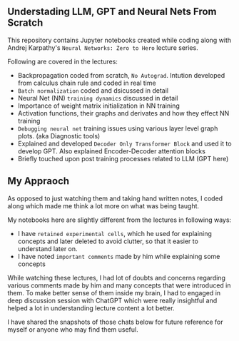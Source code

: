 ## Understading LLM, GPT and Neural Nets From Scratch
This repository contains Jupyter notebooks created while coding along with Andrej Karpathy's `Neural Networks: Zero to Hero` lecture series.  

Following are covered in the lectures:  
* Backpropagation coded from scratch, `No Autograd`. Intution developed from calculus chain rule and coded in real time
* `Batch normalization` coded and dsicussed in detail
* Neural Net (NN) `training dynamics` discussed in detail
* Importance of weight matrix initialization in NN training
* Activation functions, their graphs and derivates and how they effect NN training
* `Debugging neural net` training issues using various layer level graph plots. (aka Diagnostic tools)
* Explained and developed `Decoder Only Transformer Block` and used it to develop GPT. Also explained Encoder-Decoder attention blocks
* Briefly touched upon post training processes related to LLM (GPT here)

## My Appraoch
As opposed to just watching them and taking hand written notes, I coded along which made me think a lot more on what was being taught.  

My notebooks here are slightly different from the lectures in following ways:
* I have `retained experimental cells`, which he used for explaining concepts and later deleted to avoid clutter, so that it easier to understand later on.
* I have noted `important comments` made by him while explaining some concepts

While watching these lectures, I had lot of doubts and concerns regarding various comments made by him and many concepts that were introduced in them. To make better sense of them inside my brain, I had to engaged in deep discussion session with ChatGPT which were really insightful and helped a lot in understanding lecture content a lot better.  

I have shared the snapshots of those chats below for future reference for myself or anyone who may find them useful.


